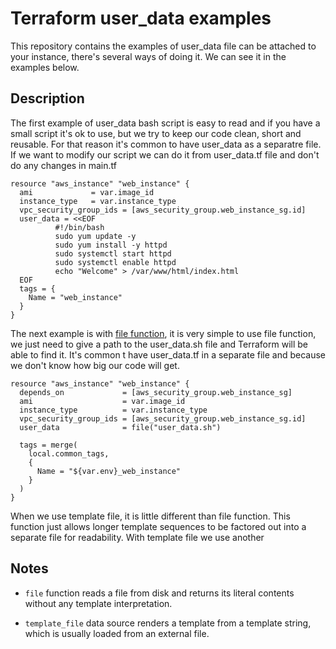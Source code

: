 # Terraform user_data examples

<p>
This repository contains the examples of user_data file can be attached to your instance, there's several ways of doing it. We can see it in the examples below.
</p>

## Description

<p>
The first example of user_data bash script is easy to read and if you have a small script it's ok to use, but we try to keep our code clean, short and reusable. For that reason it's common to have user_data as a separatre file. If we want to modify our script we can do it from user_data.tf file and don't do any changes in main.tf
</p>

```
resource "aws_instance" "web_instance" {
  ami             = var.image_id
  instance_type   = var.instance_type
  vpc_security_group_ids = [aws_security_group.web_instance_sg.id]
  user_data = <<EOF
          #!/bin/bash
          sudo yum update -y
          sudo yum install -y httpd 
          sudo systemctl start httpd
          sudo systemctl enable httpd
          echo "Welcome" > /var/www/html/index.html
  EOF
  tags = {
    Name = "web_instance"
  }
}
```

The next example is with [file function](https://www.terraform.io/docs/language/functions/file.html), it is very simple to use file function, we just need to give a path to the user_data.sh file and Terraform will be able to find it. It's common t have user_data.tf in a separate file and because we don't know how big our code will get.

```
resource "aws_instance" "web_instance" {
  depends_on             = [aws_security_group.web_instance_sg]
  ami                    = var.image_id
  instance_type          = var.instance_type
  vpc_security_group_ids = [aws_security_group.web_instance_sg.id]
  user_data              = file("user_data.sh")

  tags = merge(
    local.common_tags,
    {
      Name = "${var.env}_web_instance"
    }
  )
}
```

When we use template file, it is little different than file function. This function just allows longer template sequences to be factored out into a separate file for readability. With template file we use another 


## Notes

- `file` function reads a file from disk and returns its literal contents without any template interpretation.

- `template_file` data source renders a template from a template string, which is usually loaded from an external file.
